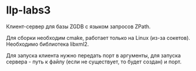# llp-labs3

Клиент-сервер для базы ZGDB с языком запросов ZPath.

Для сборки необходим cmake, работает только на Linux (из-за сокетов). Необходимо библиотека libxml2.

Для запуска клиента нужно передать порт в аргументы, для запуска сервера - путь к файлу (если не существует, то будет создан) и порт.
